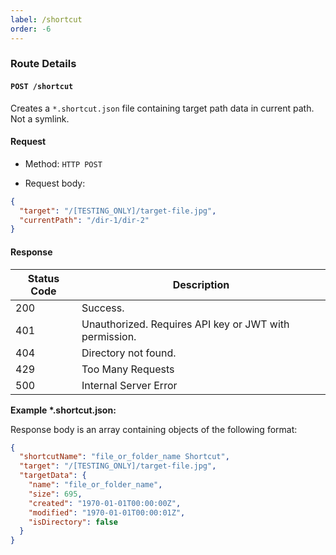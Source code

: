 ```yaml
---
label: /shortcut
order: -6
---
```


### Route Details

#### ```POST /shortcut```

Creates a `*.shortcut.json` file containing target path data in current path. Not a symlink.

#### Request

- Method: `HTTP POST`

- Request body: 
```json
{
  "target": "/[TESTING_ONLY]/target-file.jpg",
  "currentPath": "/dir-1/dir-2"
}
```

#### Response

Status Code | Description                                                                             
---         | ---                                                                                  
200         | Success.
401         | Unauthorized. Requires API key or JWT with permission.
404         | Directory not found.
429         | Too Many Requests
500         | Internal Server Error

**Example \*.shortcut.json:**

Response body is an array containing objects of the following format:

```json
{
  "shortcutName": "file_or_folder_name Shortcut",
  "target": "/[TESTING_ONLY]/target-file.jpg",
  "targetData": {
    "name": "file_or_folder_name",
    "size": 695,
    "created": "1970-01-01T00:00:00Z",
    "modified": "1970-01-01T00:00:01Z",
    "isDirectory": false
  }
}
```